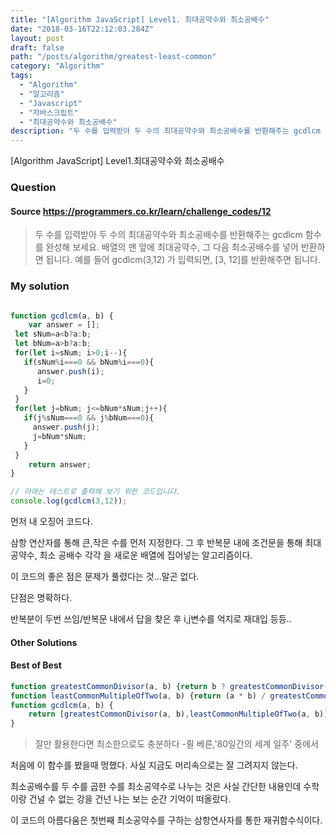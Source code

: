```yaml
---
title: "[Algorithm JavaScript] Level1. 최대공약수와 최소공배수"
date: "2018-03-16T22:12:03.284Z"
layout: post
draft: false
path: "/posts/algorithm/greatest-least-common"
category: "Algorithm"
tags:
  - "Algorithm"
  - "알고리즘"
  - "Javascript"
  - "자바스크립트"
  - "최대공약수와 최소공배수"
description: "두 수를 입력받아 두 수의 최대공약수와 최소공배수를 반환해주는 gcdlcm 함수를 완성해 보세요. 배열의 맨 앞에 최대공약수, 그 다음 최소공배수를 넣어 반환하면 됩니다."
---
```


[Algorithm JavaScript] Level1.최대공약수와 최소공배수

### Question

#### Source https://programmers.co.kr/learn/challenge_codes/12

> 두 수를 입력받아 두 수의 최대공약수와 최소공배수를 반환해주는 gcdlcm 함수를 완성해 보세요. 배열의 맨 앞에 최대공약수, 그 다음 최소공배수를 넣어 반환하면 됩니다. 예를 들어 gcdlcm(3,12) 가 입력되면, [3, 12]를 반환해주면 됩니다.

### My solution

```javascript

function gcdlcm(a, b) {
    var answer = [];
 let sNum=a<b?a:b;
 let bNum=a>b?a:b;
 for(let i=sNum; i>0;i--){
   if(sNum%i===0 && bNum%i===0){
      answer.push(i);
      i=0;
   }
 }
 for(let j=bNum; j<=bNum*sNum;j++){
   if(j%sNum===0 && j%bNum===0){
     answer.push(j);
     j=bNum*sNum;
   }
 }
    return answer;
}

// 아래는 테스트로 출력해 보기 위한 코드입니다.
console.log(gcdlcm(3,12));
```

먼저 내 오징어 코드다.

삼항 연산자를 통해 큰,작은 수를 먼저 지정한다. 그 후 반복문 내에 조건문을 통해 최대 공약수, 최소 공배수 각각 을 새로운 배열에 집어넣는 알고리즘이다.

이 코드의 좋은 점은 문제가 풀렸다는 것...말곤 없다.

단점은 명확하다. 

반복분이 두번 쓰임/반복문 내에서 답을 찾은 후 i,j변수를 억지로 재대입 등등..

#### Other Solutions

#### Best of Best

```javascript
function greatestCommonDivisor(a, b) {return b ? greatestCommonDivisor(b, a % b) : Math.abs(a);}
function leastCommonMultipleOfTwo(a, b) {return (a * b) / greatestCommonDivisor(a, b);}
function gcdlcm(a, b) {
    return [greatestCommonDivisor(a, b),leastCommonMultipleOfTwo(a, b)];
}
```

> 잘만 활용한다면 최소한으로도 충분하다 -쥘 베른,'80일간의 세계 일주' 중에서

처음에 이 함수를 봤을때 멍했다. 사실 지금도 머리속으로는 잘 그려지지 않는다.

최소공배수를 두 수를 곱한 수를 최소공약수로 나누는 것은 사실 간단한 내용인데 수학이랑 건널 수 없는 강을 건넌 나는 보는 순간 기억이 떠올랐다. 

이 코드의 아름다움은 첫번째 최소공약수를 구하는 삼항연사자를 통한 재귀함수식이다.










